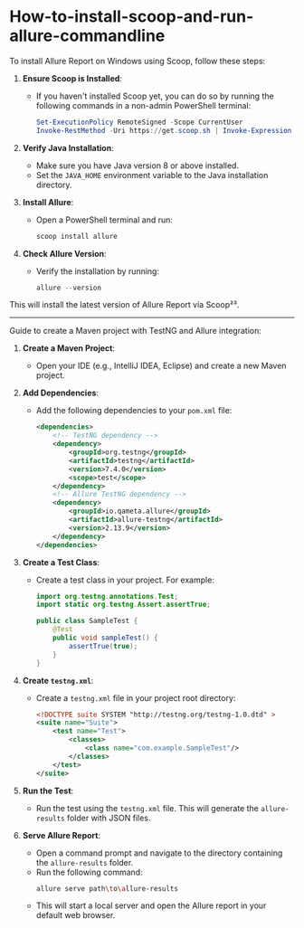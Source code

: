 # How-to-install-scoop-and-run-allure-commandline


To install Allure Report on Windows using Scoop, follow these steps:

1. **Ensure Scoop is Installed**:
   - If you haven't installed Scoop yet, you can do so by running the following commands in a non-admin PowerShell terminal:
     ```powershell
     Set-ExecutionPolicy RemoteSigned -Scope CurrentUser
     Invoke-RestMethod -Uri https://get.scoop.sh | Invoke-Expression
     ```

2. **Verify Java Installation**:
   - Make sure you have Java version 8 or above installed.
   - Set the `JAVA_HOME` environment variable to the Java installation directory.

3. **Install Allure**:
   - Open a PowerShell terminal and run:
     ```powershell
     scoop install allure
     ```

4. **Check Allure Version**:
   - Verify the installation by running:
     ```powershell
     allure --version
     ```

This will install the latest version of Allure Report via Scoop²³.

-----------------------------------------------------------------


Guide to create a Maven project with TestNG and Allure integration:

1. **Create a Maven Project**:
   - Open your IDE (e.g., IntelliJ IDEA, Eclipse) and create a new Maven project.

2. **Add Dependencies**:
   - Add the following dependencies to your `pom.xml` file:
     ```xml
     <dependencies>
         <!-- TestNG dependency -->
         <dependency>
             <groupId>org.testng</groupId>
             <artifactId>testng</artifactId>
             <version>7.4.0</version>
             <scope>test</scope>
         </dependency>
         <!-- Allure TestNG dependency -->
         <dependency>
             <groupId>io.qameta.allure</groupId>
             <artifactId>allure-testng</artifactId>
             <version>2.13.9</version>
         </dependency>
     </dependencies>
     ```

3. **Create a Test Class**:
   - Create a test class in your project. For example:
     ```java
     import org.testng.annotations.Test;
     import static org.testng.Assert.assertTrue;

     public class SampleTest {
         @Test
         public void sampleTest() {
             assertTrue(true);
         }
     }
     ```

4. **Create `testng.xml`**:
   - Create a `testng.xml` file in your project root directory:
     ```xml
     <!DOCTYPE suite SYSTEM "http://testng.org/testng-1.0.dtd" >
     <suite name="Suite">
         <test name="Test">
             <classes>
                 <class name="com.example.SampleTest"/>
             </classes>
         </test>
     </suite>
     ```

5. **Run the Test**:
   - Run the test using the `testng.xml` file. This will generate the `allure-results` folder with JSON files.

6. **Serve Allure Report**:
   - Open a command prompt and navigate to the directory containing the `allure-results` folder.
   - Run the following command:
     ```sh
     allure serve path\to\allure-results
     ```
   - This will start a local server and open the Allure report in your default web browser.
